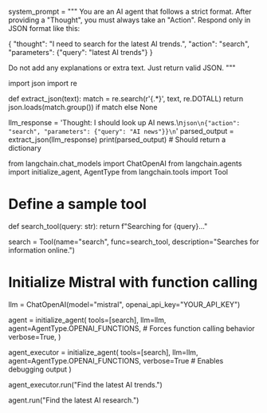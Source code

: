 system_prompt = """
You are an AI agent that follows a strict format. After providing a "Thought", you must always take an "Action".
Respond only in JSON format like this:

{
  "thought": "I need to search for the latest AI trends.",
  "action": "search",
  "parameters": {"query": "latest AI trends"}
}

Do not add any explanations or extra text. Just return valid JSON.
"""


import json
import re

def extract_json(text):
    match = re.search(r'\{.*\}', text, re.DOTALL)
    return json.loads(match.group()) if match else None

llm_response = 'Thought: I should look up AI news.\n```json\n{"action": "search", "parameters": {"query": "AI news"}}\n```'
parsed_output = extract_json(llm_response)
print(parsed_output)  # Should return a dictionary


from langchain.chat_models import ChatOpenAI
from langchain.agents import initialize_agent, AgentType
from langchain.tools import Tool

# Define a sample tool
def search_tool(query: str):
    return f"Searching for {query}..."

search = Tool(name="search", func=search_tool, description="Searches for information online.")

# Initialize Mistral with function calling
llm = ChatOpenAI(model="mistral", openai_api_key="YOUR_API_KEY")

agent = initialize_agent(
    tools=[search],
    llm=llm,
    agent=AgentType.OPENAI_FUNCTIONS,  # Forces function calling behavior
    verbose=True,
)

agent_executor = initialize_agent(
    tools=[search],
    llm=llm,
    agent=AgentType.OPENAI_FUNCTIONS,
    verbose=True  # Enables debugging output
)

agent_executor.run("Find the latest AI trends.")



agent.run("Find the latest AI research.")
